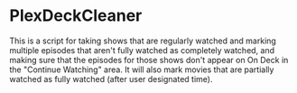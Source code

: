 # PlexDeckCleaner
This is a script for taking shows that are regularly watched and marking multiple episodes that aren't fully watched as completely watched, and making sure that the episodes for those shows don't appear on On Deck in the "Continue Watching" area.  It will also mark movies that are partially watched as fully watched (after user designated time).
